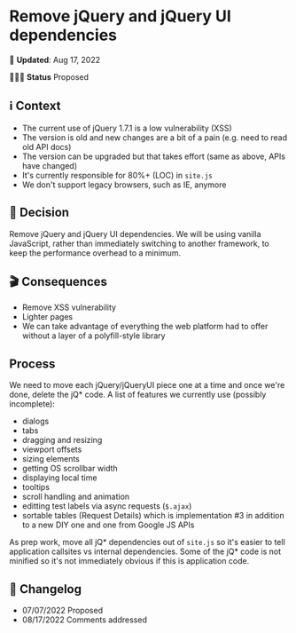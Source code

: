 # Remove jQuery and jQuery UI dependencies

📆 **Updated**: Aug 17, 2022

🙋🏽‍♀️ **Status** Proposed

## ℹ️ Context

- The current use of jQuery 1.7.1 is a low vulnerability (XSS)
- The version is old and new changes are a bit of a pain (e.g. need to read old API docs)
- The version can be upgraded but that takes effort (same as above, APIs have changed)
- It's currently responsible for 80%+ (LOC) in `site.js`
- We don't support legacy browsers, such as IE, anymore

## 🤔 Decision

Remove jQuery and jQuery UI dependencies. We will be using vanilla JavaScript, rather than immediately switching to another framework, to keep the performance overhead to a minimum.

## 🎬 Consequences

- Remove XSS vulnerability
- Lighter pages
- We can take advantage of everything the web platform had to offer without a layer of a polyfill-style library

## Process

We need to move each jQuery/jQueryUI piece one at a time and once we're done, delete the jQ\* code. A list of features we currently use (possibly incomplete):

- dialogs
- tabs
- dragging and resizing
- viewport offsets
- sizing elements
- getting OS scrollbar width
- displaying local time
- tooltips
- scroll handling and animation
- editting test labels via async requests (`$.ajax`)
- sortable tables (Request Details) which is implementation #3 in addition to a new DIY one and one from Google JS APIs

As prep work, move all jQ* dependencies out of `site.js` so it's easier to tell application callsites vs internal dependencies. Some of the jQ* code is not minified so it's not immediately obvious if this is application code.

## 📝 Changelog

- 07/07/2022 Proposed
- 08/17/2022 Comments addressed
